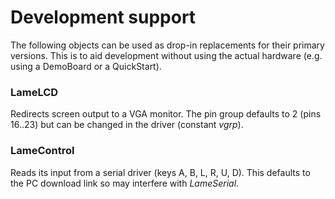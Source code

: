 Development support
===============

The following objects can be used as drop-in replacements for their primary versions. This is to aid development without using the actual hardware (e.g. using a DemoBoard or a QuickStart).

### LameLCD

Redirects screen output to a VGA monitor. The pin group defaults to 2 (pins 16..23) but can be changed in the driver (constant *vgrp*).

### LameControl

Reads its input from a serial driver (keys A, B, L, R, U, D). This defaults to the PC download link so may interfere with *LameSerial*.
